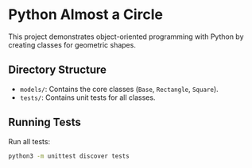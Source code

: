 # Python Almost a Circle

This project demonstrates object-oriented programming with Python by creating classes for geometric shapes.

## Directory Structure

- `models/`: Contains the core classes (`Base`, `Rectangle`, `Square`).
- `tests/`: Contains unit tests for all classes.

## Running Tests

Run all tests:
```bash
python3 -m unittest discover tests

